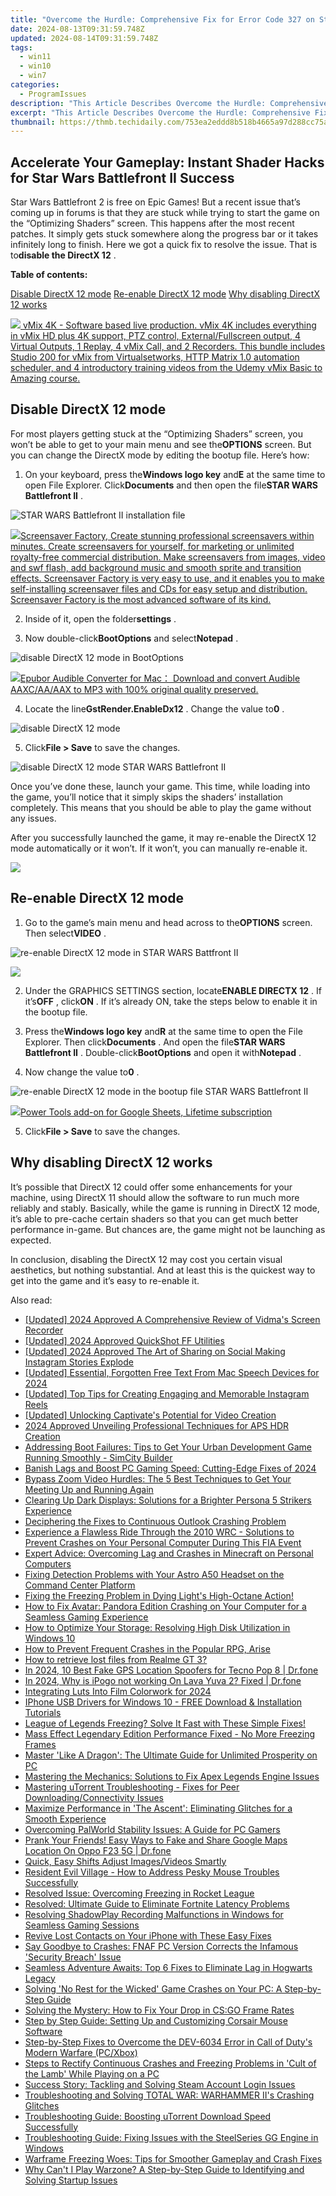 ```yaml
---
title: "Overcome the Hurdle: Comprehensive Fix for Error Code 327 on Star Wars Battlefront 2"
date: 2024-08-13T09:31:59.748Z
updated: 2024-08-14T09:31:59.748Z
tags:
  - win11
  - win10
  - win7
categories:
  - ProgramIssues
description: "This Article Describes Overcome the Hurdle: Comprehensive Fix for Error Code 327 on Star Wars Battlefront 2"
excerpt: "This Article Describes Overcome the Hurdle: Comprehensive Fix for Error Code 327 on Star Wars Battlefront 2"
thumbnail: https://thmb.techidaily.com/753ea2eddd8b518b4665a97d288cc75a73bb10ccbb0e89329d2b14f4c70fc588.jpg
---
```


## Accelerate Your Gameplay: Instant Shader Hacks for Star Wars Battlefront II Success

Star Wars Battlefront 2 is free on Epic Games! But a recent issue that’s coming up in forums is that they are stuck while trying to start the game on the “Optimizing Shaders” screen. This happens after the most recent patches. It simply gets stuck somewhere along the progress bar or it takes infinitely long to finish. Here we got a quick fix to resolve the issue. That is to**disable the DirectX 12** .

**Table of contents:**

[Disable DirectX 12 mode](https://tools.techidaily.com/drivereasy/download/)
[Re-enable DirectX 12 mode](https://tools.techidaily.com/drivereasy/download/)
[Why disabling DirectX 12 works](https://tools.techidaily.com/drivereasy/download/)

<!-- affiliate ads begin -->
<a href="https://secure.2checkout.com/order/checkout.php?PRODS=30901369&QTY=1&AFFILIATE=108875&CART=1"> <img src="https://secure.avangate.com/images/merchant/ce9a6fb2becc2d235e62b125e9260102/products/1_copy_vMixCallScreenshot1-large.jpg" border="0"> vMix 4K - Software based live production. vMix 4K includes everything in vMix HD plus 4K support, PTZ control, External/Fullscreen output, 4 Virtual Outputs, 1 Replay, 4 vMix Call, and 2 Recorders. 
This bundle includes Studio 200 for vMix from Virtualsetworks, HTTP Matrix 1.0 automation scheduler, and 4 introductory training videos from the Udemy vMix Basic to Amazing course. </a>
<!-- affiliate ads end -->
## Disable DirectX 12 mode

 For most players getting stuck at the “Optimizing Shaders” screen, you won’t be able to get to your main menu and see the**OPTIONS** screen. But you can change the DirectX mode by editing the bootup file. Here’s how:

 1) On your keyboard, press the**Windows logo key** and**E** at the same time to open File Explorer. Click**Documents** and then open the file**STAR WARS Battlefront II** .  
  
![STAR WARS Battlefront II installation file](https://images.drivereasy.com/wp-content/uploads/2021/01/game-installation-file.png)
<!-- affiliate ads begin -->
<a href="https://secure.2checkout.com/order/checkout.php?PRODS=194977&QTY=1&AFFILIATE=108875&CART=1"><img src="https://www.blumentals.net/scrfactory/images/screensaver-software.png" border="0">Screensaver Factory, Create stunning professional screensavers within minutes. Create screensavers for yourself, for marketing or unlimited royalty-free commercial distribution. Make screensavers from images, video and swf flash, add background music and smooth sprite and transition effects. Screensaver Factory is very easy to use, and it enables you to make self-installing screensaver files and CDs for easy setup and distribution. Screensaver Factory is the most advanced software of its kind.</a>
<!-- affiliate ads end -->

 2) Inside of it, open the folder**settings** .

 3) Now double-click**BootOptions** and select**Notepad** .  
  
![disable DirectX 12 mode in BootOptions](https://images.drivereasy.com/wp-content/uploads/2021/01/bootoptions.png)
<!-- affiliate ads begin -->
<a href="https://secure.2checkout.com/order/checkout.php?PRODS=4713565&QTY=1&AFFILIATE=108875&CART=1"><img src="https://www.epubor.com/images/uppic/audible-converter-interface.png" border="0">Epubor Audible Converter for Mac： Download and convert Audible AAXC/AA/AAX to MP3 with 100% original quality preserved.</a>
<!-- affiliate ads end -->

 4) Locate the line**GstRender.EnableDx12** . Change the value to**0** .  
  
![disable DirectX 12 mode](https://images.drivereasy.com/wp-content/uploads/2021/01/value-equals-0.png)

 5) Click**File > Save** to save the changes.  
  
![disable DirectX 12 mode STAR WARS Battlefront II](https://images.drivereasy.com/wp-content/uploads/2021/01/save-the-changes.png)

 Once you’ve done these, launch your game. This time, while loading into the game, you’ll notice that it simply skips the shaders’ installation completely. This means that you should be able to play the game without any issues.

 After you successfully launched the game, it may re-enable the DirectX 12 mode automatically or it won’t. If it won’t, you can manually re-enable it.

<!-- affiliate ads begin -->
<a href="https://store.nero.com/order/checkout.php?PRODS=42296740&QTY=1&AFFILIATE=108875&CART=1"><img src="https://www.nero.com/nero-com-wAssets/img/banners/2023/biu/Nero_BackItUp_Screen_2.webp" border="0"></a>
<!-- affiliate ads end -->
## Re-enable DirectX 12 mode

 1) Go to the game’s main menu and head across to the**OPTIONS** screen. Then select**VIDEO** .  
  
![re-enable DirectX 12 mode in STAR WARS Battfront II](https://images.drivereasy.com/wp-content/uploads/2021/01/reenable-DirectX-12-mode-1.png)
<!-- affiliate ads begin -->
<a href="https://store.nero.com/order/checkout.php?PRODS=42296985&QTY=1&AFFILIATE=108875&CART=1"><img src="https://secure.avangate.com/images/merchant/9cea886b9f44a3c2df1163730ab64994/products/copy_nero_burning_rom_cart.png" border="0">
</a>
<!-- affiliate ads end -->

 2) Under the GRAPHICS SETTINGS section, locate**ENABLE DIRECTX 12** . If it’s**OFF** , click**ON** . If it’s already ON, take the steps below to enable it in the bootup file.

 3) Press the**Windows logo key** and**R** at the same time to open the File Explorer. Then click**Documents** . And open the file**STAR WARS Battlefront II** . Double-click**BootOptions** and open it with**Notepad** .

 4) Now change the value to**0** .  
  
![re-enable DirectX 12 mode in the bootup file STAR WARS Battlefront II](https://images.drivereasy.com/wp-content/uploads/2021/01/re-enable-DirectX-12-mode.png)
<!-- affiliate ads begin -->
<a href="https://secure.2checkout.com/order/checkout.php?PRODS=4726807&QTY=1&AFFILIATE=108875&CART=1"><img src="https://secure.avangate.com/images/merchant/c14a8df1e1b4d5297e9cb30cb34d5a00/products/copy_copy_power-tools-48.png" border="0">Power Tools add-on for Google Sheets, Lifetime subscription</a>
<!-- affiliate ads end -->

 5) Click**File > Save** to save the changes.

## Why disabling DirectX 12 works

 It’s possible that DirectX 12 could offer some enhancements for your machine, using DirectX 11 should allow the software to run much more reliably and stably. Basically, while the game is running in DirectX 12 mode, it’s able to pre-cache certain shaders so that you can get much better performance in-game. But chances are, the game might not be launching as expected.

 In conclusion, disabling the DirectX 12 may cost you certain visual aesthetics, but nothing substantial. And at least this is the quickest way to get into the game and it’s easy to re-enable it.

<ins class="adsbygoogle"
     style="display:block"
     data-ad-format="autorelaxed"
     data-ad-client="ca-pub-7571918770474297"
     data-ad-slot="1223367746"></ins>



<ins class="adsbygoogle"
     style="display:block"
     data-ad-client="ca-pub-7571918770474297"
     data-ad-slot="8358498916"
     data-ad-format="auto"
     data-full-width-responsive="true"></ins>

<span class="atpl-alsoreadstyle">Also read:</span>
<div><ul>
<li><a href="https://remote-screen-capture.techidaily.com/updated-2024-approved-a-comprehensive-review-of-vidmas-screen-recorder/"><u>[Updated] 2024 Approved  A Comprehensive Review of Vidma's Screen Recorder</u></a></li>
<li><a href="https://screen-activity-recording.techidaily.com/updated-2024-approved-quickshot-ff-utilities/"><u>[Updated] 2024 Approved  QuickShot FF Utilities</u></a></li>
<li><a href="https://instagram-videos.techidaily.com/updated-2024-approved-the-art-of-sharing-on-social-making-instagram-stories-explode/"><u>[Updated] 2024 Approved  The Art of Sharing on Social  Making Instagram Stories Explode</u></a></li>
<li><a href="https://fox-http.techidaily.com/updated-essential-forgotten-free-text-from-mac-speech-devices-for-2024/"><u>[Updated] Essential, Forgotten Free Text From Mac Speech Devices for 2024</u></a></li>
<li><a href="https://instagram-video-files.techidaily.com/updated-top-tips-for-creating-engaging-and-memorable-instagram-reels/"><u>[Updated] Top Tips for Creating Engaging and Memorable Instagram Reels</u></a></li>
<li><a href="https://screen-capture.techidaily.com/updated-unlocking-captivates-potential-for-video-creation/"><u>[Updated] Unlocking Captivate's Potential for Video Creation</u></a></li>
<li><a href="https://fox-info.techidaily.com/2024-approved-unveiling-professional-techniques-for-aps-hdr-creation/"><u>2024 Approved  Unveiling Professional Techniques for APS HDR Creation</u></a></li>
<li><a href="https://win-solutions.techidaily.com/addressing-boot-failures-tips-to-get-your-urban-development-game-running-smoothly-simcity-builder/"><u>Addressing Boot Failures: Tips to Get Your Urban Development Game Running Smoothly - SimCity Builder</u></a></li>
<li><a href="https://win-solutions.techidaily.com/banish-lags-and-boost-pc-gaming-speed-cutting-edge-fixes-of-2024/"><u>Banish Lags and Boost PC Gaming Speed: Cutting-Edge Fixes of 2024</u></a></li>
<li><a href="https://win-solutions.techidaily.com/bypass-zoom-video-hurdles-the-5-best-techniques-to-get-your-meeting-up-and-running-again/"><u>Bypass Zoom Video Hurdles: The 5 Best Techniques to Get Your Meeting Up and Running Again</u></a></li>
<li><a href="https://win-solutions.techidaily.com/clearing-up-dark-displays-solutions-for-a-brighter-persona-5-strikers-experience/"><u>Clearing Up Dark Displays: Solutions for a Brighter Persona 5 Strikers Experience</u></a></li>
<li><a href="https://win-solutions.techidaily.com/deciphering-the-fixes-to-continuous-outlook-crashing-problem/"><u>Deciphering the Fixes to Continuous Outlook Crashing Problem</u></a></li>
<li><a href="https://win-solutions.techidaily.com/experience-a-flawless-ride-through-the-2010-wrc-solutions-to-prevent-crashes-on-your-personal-computer-during-this-fia-event/"><u>Experience a Flawless Ride Through the 2010 WRC - Solutions to Prevent Crashes on Your Personal Computer During This FIA Event</u></a></li>
<li><a href="https://win-solutions.techidaily.com/expert-advice-overcoming-lag-and-crashes-in-minecraft-on-personal-computers/"><u>Expert Advice: Overcoming Lag and Crashes in Minecraft on Personal Computers</u></a></li>
<li><a href="https://win-solutions.techidaily.com/fixing-detection-problems-with-your-astro-a50-headset-on-the-command-center-platform/"><u>Fixing Detection Problems with Your Astro A50 Headset on the Command Center Platform</u></a></li>
<li><a href="https://win-solutions.techidaily.com/fixing-the-freezing-problem-in-dying-lights-high-octane-action/"><u>Fixing the Freezing Problem in Dying Light's High-Octane Action!</u></a></li>
<li><a href="https://win-solutions.techidaily.com/how-to-fix-avatar-pandora-edition-crashing-on-your-computer-for-a-seamless-gaming-experience/"><u>How to Fix Avatar: Pandora Edition Crashing on Your Computer for a Seamless Gaming Experience</u></a></li>
<li><a href="https://win-forum.techidaily.com/how-to-optimize-your-storage-resolving-high-disk-utilization-in-windows-10/"><u>How to Optimize Your Storage: Resolving High Disk Utilization in Windows 10</u></a></li>
<li><a href="https://win-solutions.techidaily.com/how-to-prevent-frequent-crashes-in-the-popular-rpg-arise/"><u>How to Prevent Frequent Crashes in the Popular RPG, Arise</u></a></li>
<li><a href="https://blog-min.techidaily.com/how-to-retrieve-lost-files-from-realme-gt-3-by-fonelab-android-recover-data/"><u>How to retrieve lost files from Realme GT 3?</u></a></li>
<li><a href="https://fake-location.techidaily.com/in-2024-10-best-fake-gps-location-spoofers-for-tecno-pop-8-drfone-by-drfone-virtual-android/"><u>In 2024, 10 Best Fake GPS Location Spoofers for Tecno Pop 8 | Dr.fone</u></a></li>
<li><a href="https://android-pokemon-go.techidaily.com/in-2024-why-is-ipogo-not-working-on-lava-yuva-2-fixed-drfone-by-drfone-virtual-android/"><u>In 2024, Why is iPogo not working On Lava Yuva 2? Fixed | Dr.fone</u></a></li>
<li><a href="https://extra-approaches.techidaily.com/integrating-luts-into-film-colorwork-for-2024/"><u>Integrating Luts Into Film Colorwork for 2024</u></a></li>
<li><a href="https://hardware-help.techidaily.com/iphone-usb-drivers-for-windows-10-free-download-and-installation-tutorials/"><u>IPhone USB Drivers for Windows 10 - FREE Download & Installation Tutorials</u></a></li>
<li><a href="https://win-solutions.techidaily.com/1723004527079-league-of-legends-freezing-solve-it-fast-with-these-simple-fixes/"><u>League of Legends Freezing? Solve It Fast with These Simple Fixes!</u></a></li>
<li><a href="https://win-solutions.techidaily.com/mass-effect-legendary-edition-performance-fixed-no-more-freezing-frames/"><u>Mass Effect Legendary Edition Performance Fixed - No More Freezing Frames</u></a></li>
<li><a href="https://win-solutions.techidaily.com/master-like-a-dragon-the-ultimate-guide-for-unlimited-prosperity-on-pc/"><u>Master 'Like A Dragon': The Ultimate Guide for Unlimited Prosperity on PC</u></a></li>
<li><a href="https://win-solutions.techidaily.com/mastering-the-mechanics-solutions-to-fix-apex-legends-engine-issues/"><u>Mastering the Mechanics: Solutions to Fix Apex Legends Engine Issues</u></a></li>
<li><a href="https://win-solutions.techidaily.com/mastering-utorrent-troubleshooting-fixes-for-peer-downloadingconnectivity-issues/"><u>Mastering uTorrent Troubleshooting - Fixes for Peer Downloading/Connectivity Issues</u></a></li>
<li><a href="https://win-solutions.techidaily.com/maximize-performance-in-the-ascent-eliminating-glitches-for-a-smooth-experience/"><u>Maximize Performance in 'The Ascent': Eliminating Glitches for a Smooth Experience</u></a></li>
<li><a href="https://win-solutions.techidaily.com/overcoming-palworld-stability-issues-a-guide-for-pc-gamers/"><u>Overcoming PalWorld Stability Issues: A Guide for PC Gamers</u></a></li>
<li><a href="https://fake-location.techidaily.com/prank-your-friends-easy-ways-to-fake-and-share-google-maps-location-on-oppo-f23-5g-drfone-by-drfone-virtual-android/"><u>Prank Your Friends! Easy Ways to Fake and Share Google Maps Location On Oppo F23 5G | Dr.fone</u></a></li>
<li><a href="https://extra-lessons.techidaily.com/quick-easy-shifts-adjust-imagesvideos-smartly/"><u>Quick, Easy Shifts  Adjust Images/Videos Smartly</u></a></li>
<li><a href="https://win-solutions.techidaily.com/resident-evil-village-how-to-address-pesky-mouse-troubles-successfully/"><u>Resident Evil Village - How to Address Pesky Mouse Troubles Successfully</u></a></li>
<li><a href="https://win-solutions.techidaily.com/resolved-issue-overcoming-freezing-in-rocket-league/"><u>Resolved Issue: Overcoming Freezing in Rocket League</u></a></li>
<li><a href="https://win-solutions.techidaily.com/resolved-ultimate-guide-to-eliminate-fortnite-latency-problems/"><u>Resolved: Ultimate Guide to Eliminate Fortnite Latency Problems</u></a></li>
<li><a href="https://win-solutions.techidaily.com/resolving-shadowplay-recording-malfunctions-in-windows-for-seamless-gaming-sessions/"><u>Resolving ShadowPlay Recording Malfunctions in Windows for Seamless Gaming Sessions</u></a></li>
<li><a href="https://fox-direct.techidaily.com/revive-lost-contacts-on-your-iphone-with-these-easy-fixes/"><u>Revive Lost Contacts on Your iPhone with These Easy Fixes</u></a></li>
<li><a href="https://win-solutions.techidaily.com/say-goodbye-to-crashes-fnaf-pc-version-corrects-the-infamous-security-breach-issue/"><u>Say Goodbye to Crashes: FNAF PC Version Corrects the Infamous 'Security Breach' Issue</u></a></li>
<li><a href="https://win-solutions.techidaily.com/seamless-adventure-awaits-top-6-fixes-to-eliminate-lag-in-hogwarts-legacy/"><u>Seamless Adventure Awaits: Top 6 Fixes to Eliminate Lag in Hogwarts Legacy</u></a></li>
<li><a href="https://win-solutions.techidaily.com/solving-no-rest-for-the-wicked-game-crashes-on-your-pc-a-step-by-step-guide/"><u>Solving 'No Rest for the Wicked' Game Crashes on Your PC: A Step-by-Step Guide</u></a></li>
<li><a href="https://win-solutions.techidaily.com/solving-the-mystery-how-to-fix-your-drop-in-csgo-frame-rates/"><u>Solving the Mystery: How to Fix Your Drop in CS:GO Frame Rates</u></a></li>
<li><a href="https://hardware-help.techidaily.com/step-by-step-guide-setting-up-and-customizing-corsair-mouse-software/"><u>Step by Step Guide: Setting Up and Customizing Corsair Mouse Software</u></a></li>
<li><a href="https://win-solutions.techidaily.com/step-by-step-fixes-to-overcome-the-dev-6034-error-in-call-of-dutys-modern-warfare-pcxbox/"><u>Step-by-Step Fixes to Overcome the DEV-6034 Error in Call of Duty's Modern Warfare (PC/Xbox)</u></a></li>
<li><a href="https://win-solutions.techidaily.com/steps-to-rectify-continuous-crashes-and-freezing-problems-in-cult-of-the-lamb-while-playing-on-a-pc/"><u>Steps to Rectify Continuous Crashes and Freezing Problems in 'Cult of the Lamb' While Playing on a PC</u></a></li>
<li><a href="https://win-solutions.techidaily.com/success-story-tackling-and-solving-steam-account-login-issues/"><u>Success Story: Tackling and Solving Steam Account Login Issues</u></a></li>
<li><a href="https://win-solutions.techidaily.com/troubleshooting-and-solving-total-war-warhammer-iis-crashing-glitches/"><u>Troubleshooting and Solving TOTAL WAR: WARHAMMER II's Crashing Glitches</u></a></li>
<li><a href="https://win-solutions.techidaily.com/troubleshooting-guide-boosting-utorrent-download-speed-successfully/"><u>Troubleshooting Guide: Boosting uTorrent Download Speed Successfully</u></a></li>
<li><a href="https://win-solutions.techidaily.com/troubleshooting-guide-fixing-issues-with-the-steelseries-gg-engine-in-windows/"><u>Troubleshooting Guide: Fixing Issues with the SteelSeries GG Engine in Windows</u></a></li>
<li><a href="https://win-solutions.techidaily.com/warframe-freezing-woes-tips-for-smoother-gameplay-and-crash-fixes/"><u>Warframe Freezing Woes: Tips for Smoother Gameplay and Crash Fixes</u></a></li>
<li><a href="https://win-solutions.techidaily.com/why-cant-i-play-warzone-a-step-by-step-guide-to-identifying-and-solving-startup-issues/"><u>Why Can't I Play Warzone? A Step-by-Step Guide to Identifying and Solving Startup Issues</u></a></li>
</ul></div>
